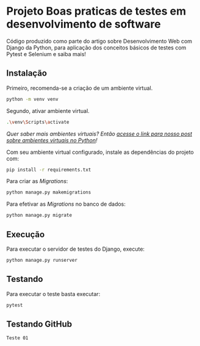 # Projeto Boas praticas de testes em desenvolvimento de software

Código produzido como parte do artigo sobre Desenvolvimento Web com Django da Python, para aplicação dos conceitos básicos de testes com Pytest e Selenium
e saiba mais!

## Instalação

Primeiro, recomenda-se a criação de um ambiente virtual.

```bash
python -m venv venv
```

Segundo, ativar ambiente virtual.

```bash
.\venv\Scripts\activate
```

_Quer saber mais ambientes virtuais? Então [acesse o link para nosso post 
sobre ambientes virtuais no Python](https://pythonacademy.com.br/blog/python-e-virtualenv-como-programar-em-ambientes-virtuais)!_

Com seu ambiente virtual configurado, instale as dependências do projeto com:

```bash
pip install -r requirements.txt
```

Para criar as _Migrations_:

```bash
python manage.py makemigrations
```

Para efetivar as _Migrations_ no banco de dados:

```bash
python manage.py migrate
```

## Execução

Para executar o servidor de testes do Django, execute:

```bash
python manage.py runserver
```

## Testando

Para executar o teste basta executar:

```bash
pytest
```

## Testando GitHub

```
Teste 01
```
